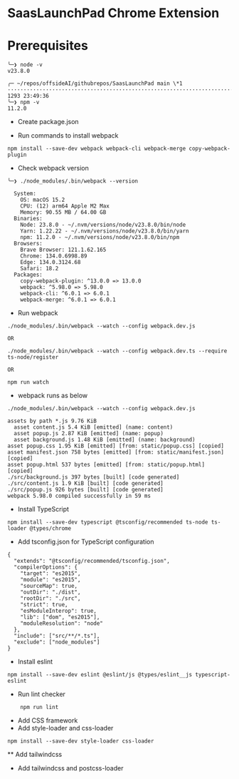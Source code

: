 # SaasLaunchPad Chrome Extension

# Prerequisites

```
╰─❯ node -v
v23.8.0

╭─ ~/repos/offsideAI/githubrepos/SaasLaunchPad main \*1 ··············································································································································· 1293 23:49:36
╰─❯ npm -v
11.2.0
```

* Create package.json

*  Run commands to install webpack

```
npm install --save-dev webpack webpack-cli webpack-merge copy-webpack-plugin
```

- Check webpack version

```
╰─❯ ./node_modules/.bin/webpack --version

  System:
    OS: macOS 15.2
    CPU: (12) arm64 Apple M2 Max
    Memory: 90.55 MB / 64.00 GB
  Binaries:
    Node: 23.8.0 - ~/.nvm/versions/node/v23.8.0/bin/node
    Yarn: 1.22.22 - ~/.nvm/versions/node/v23.8.0/bin/yarn
    npm: 11.2.0 - ~/.nvm/versions/node/v23.8.0/bin/npm
  Browsers:
    Brave Browser: 121.1.62.165
    Chrome: 134.0.6998.89
    Edge: 134.0.3124.68
    Safari: 18.2
  Packages:
    copy-webpack-plugin: ^13.0.0 => 13.0.0
    webpack: ^5.98.0 => 5.98.0
    webpack-cli: ^6.0.1 => 6.0.1
    webpack-merge: ^6.0.1 => 6.0.1
```

* Run webpack

```
./node_modules/.bin/webpack --watch --config webpack.dev.js

OR

./node_modules/.bin/webpack --watch --config webpack.dev.ts --require ts-node/register

OR

npm run watch
```

* webpack runs as below

```
./node_modules/.bin/webpack --watch --config webpack.dev.js

assets by path *.js 9.76 KiB
  asset content.js 5.4 KiB [emitted] (name: content)
  asset popup.js 2.87 KiB [emitted] (name: popup)
  asset background.js 1.48 KiB [emitted] (name: background)
asset popup.css 1.95 KiB [emitted] [from: static/popup.css] [copied]
asset manifest.json 758 bytes [emitted] [from: static/manifest.json] [copied]
asset popup.html 537 bytes [emitted] [from: static/popup.html] [copied]
./src/background.js 397 bytes [built] [code generated]
./src/content.js 1.9 KiB [built] [code generated]
./src/popup.js 926 bytes [built] [code generated]
webpack 5.98.0 compiled successfully in 59 ms

```

* Install TypeScript

```
npm install --save-dev typescript @tsconfig/recommended ts-node ts-loader @types/chrome
```

* Add tsconfig.json for TypeScript configuration

```
{
  "extends": "@tsconfig/recommended/tsconfig.json",
  "compilerOptions": {
    "target": "es2015",
    "module": "es2015",
    "sourceMap": true,
    "outDir": "./dist",
    "rootDir": "./src",
    "strict": true,
    "esModuleInterop": true,
    "lib": ["dom", "es2015"],
    "moduleResolution": "node"
  },
  "include": ["src/**/*.ts"],
  "exclude": ["node_modules"]
}
```

* Install eslint

```
npm install --save-dev eslint @eslint/js @types/eslint__js typescript-eslint
```

* Run lint checker

```
    npm run lint
```

* Add CSS framework
* Add style-loader and css-loader
```
npm install --save-dev style-loader css-loader

```

** Add tailwindcss
* Add tailwindcss and postcss-loader

```

```
